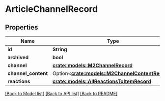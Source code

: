 # ArticleChannelRecord

## Properties

Name | Type | Description | Notes
------------ | ------------- | ------------- | -------------
**id** | **String** |  | 
**archived** | **bool** |  | 
**channel** | [**crate::models::M2ChannelRecord**](M2ChannelRecord.md) |  | 
**channel_content** | Option<[**crate::models::M2ChannelContentRecord**](M2ChannelContentRecord.md)> |  | [optional]
**reactions** | [**crate::models::AllReactionsToItemRecord**](AllReactionsToItemRecord.md) |  | 

[[Back to Model list]](../README.md#documentation-for-models) [[Back to API list]](../README.md#documentation-for-api-endpoints) [[Back to README]](../README.md)


